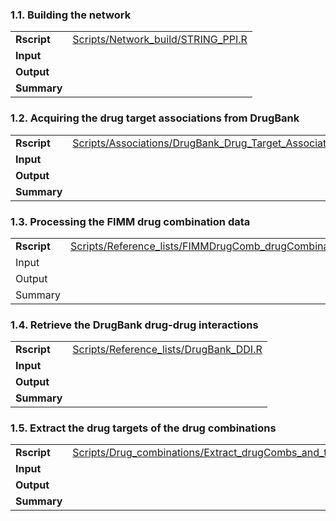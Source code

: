 ### 1.1. Building the network

|             |                                                                             |
|----------------------|--------------------------------------------------|
| **Rscript** | [Scripts/Network_build/STRING_PPI.R](../Scripts/Network_build/STRING_PPI.R) |
| **Input**   |                                                                             |
| **Output**  |                                                                             |
| **Summary** |                                                                             |

### 1.2. Acquiring the drug target associations from DrugBank

|             |                                                                                                                         |
|----------------------|--------------------------------------------------|
| **Rscript** | [Scripts/Associations/DrugBank_Drug_Target_Associations.R](../Scripts/Associations/DrugBank_Drug_Target_Associations.R) |
| **Input**   |                                                                                                                         |
| **Output**  |                                                                                                                         |
| **Summary** |                                                                                                                         |

### 1.3. Processing the FIMM drug combination data

|             |                                                                                                                       |
|----------------------|--------------------------------------------------|
| **Rscript** | [Scripts/Reference_lists/FIMMDrugComb_drugCombinations.R](../Scripts/Reference_lists/FIMMDrugComb_drugCombinations.R) |
| Input       |                                                                                                                       |
| Output      |                                                                                                                       |
| Summary     |                                                                                                                       |

### 1.4. Retrieve the DrugBank drug-drug interactions

|             |                                                                                     |
|----------------------|--------------------------------------------------|
| **Rscript** | [Scripts/Reference_lists/DrugBank_DDI.R](../Scripts/Reference_lists/DrugBank_DDI.R) |
| **Input**   |                                                                                     |
| **Output**  |                                                                                     |
| **Summary** |                                                                                     |

### 1.5. Extract the drug targets of the drug combinations

|             |                                                                                                                           |
|----------------------|--------------------------------------------------|
| **Rscript** | [Scripts/Drug_combinations/Extract_drugCombs_and_targets.R](../Scripts/Drug_combinations/Extract_drugCombs_and_targets.R) |
| **Input**   |                                                                                                                           |
| **Output**  |                                                                                                                           |
| **Summary** |                                                                                                                           |
